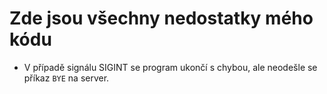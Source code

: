 # Zde jsou všechny nedostatky mého kódu
- V případě signálu SIGINT se program ukončí s chybou, ale neodešle se příkaz `BYE` na server.